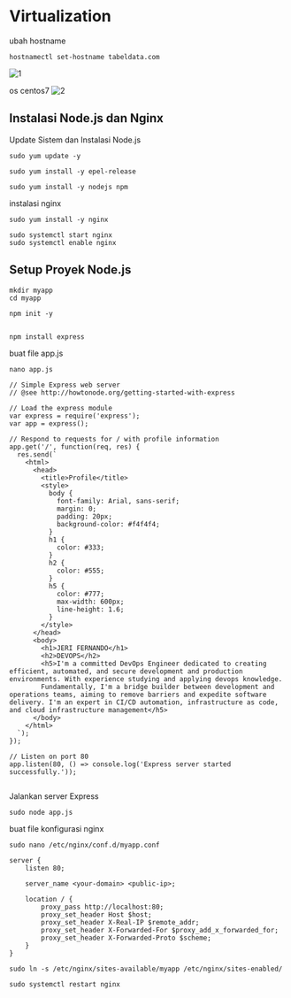 # Virtualization
ubah hostname 
```
hostnamectl set-hostname tabeldata.com
```
![1](https://github.com/user-attachments/assets/88f59582-49c7-4124-aff0-2be523f76e49)

os centos7
![2](https://github.com/user-attachments/assets/c6561f94-5bc8-4824-b4b9-c626fa7d315f)

## Instalasi Node.js dan Nginx

Update Sistem dan Instalasi Node.js
```
sudo yum update -y

```

```
sudo yum install -y epel-release

```

```
sudo yum install -y nodejs npm

```

instalasi nginx

```
sudo yum install -y nginx

```

```
sudo systemctl start nginx
sudo systemctl enable nginx

```
## Setup Proyek Node.js

```
mkdir myapp
cd myapp

```

```
npm init -y


```

```
npm install express

```
buat file app.js
```
nano app.js

```

```
// Simple Express web server
// @see http://howtonode.org/getting-started-with-express

// Load the express module
var express = require('express');
var app = express();

// Respond to requests for / with profile information
app.get('/', function(req, res) {
  res.send(`
    <html>
      <head>
        <title>Profile</title>
        <style>
          body {
            font-family: Arial, sans-serif;
            margin: 0;
            padding: 20px;
            background-color: #f4f4f4;
          }
          h1 {
            color: #333;
          }
          h2 {
            color: #555;
          }
          h5 {
            color: #777;
            max-width: 600px;
            line-height: 1.6;
          }
        </style>
      </head>
      <body>
        <h1>JERI FERNANDO</h1>
        <h2>DEVOPS</h2>
        <h5>I'm a committed DevOps Engineer dedicated to creating efficient, automated, and secure development and production environments. With experience studying and applying devops knowledge.
        Fundamentally, I'm a bridge builder between development and operations teams, aiming to remove barriers and expedite software delivery. I'm an expert in CI/CD automation, infrastructure as code, and cloud infrastructure management</h5>
      </body>
    </html>
  `);
});

// Listen on port 80
app.listen(80, () => console.log('Express server started successfully.'));


```

Jalankan server Express

```
sudo node app.js

```

buat file konfigurasi nginx

```
sudo nano /etc/nginx/conf.d/myapp.conf

```

```
server {
    listen 80;

    server_name <your-domain> <public-ip>;

    location / {
        proxy_pass http://localhost:80;
        proxy_set_header Host $host;
        proxy_set_header X-Real-IP $remote_addr;
        proxy_set_header X-Forwarded-For $proxy_add_x_forwarded_for;
        proxy_set_header X-Forwarded-Proto $scheme;
    }
}

```
```
sudo ln -s /etc/nginx/sites-available/myapp /etc/nginx/sites-enabled/
````

```
sudo systemctl restart nginx

```
